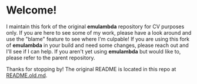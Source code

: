 # Welcome!

I maintain this fork of the original **emulambda** repository for CV purposes only. If you are here to see some of my work, please have a look around and use the "blame" feature to see where I'm culpable! If you are using this fork of **emulambda** in your build and need some changes, please reach out and I'll see if I can help. If you aren't yet using **emulambda** but would like to, please refer to the parent repository.

Thanks for stopping by! The original README is located in this repo at [README.old.md](./README.old.md).
